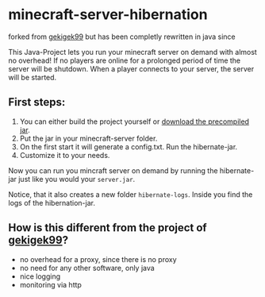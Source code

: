 # minecraft-server-hibernation
forked from [gekigek99](https://github.com/gekigek99/minecraft-vanilla-server-hibernation) but has been completly rewritten in java since

This Java-Project lets you run your minecraft server on demand with almost no overhead! If no players are online for a prolonged period of time the server will be shutdown. When a player connects to your server, the server will be started. 

## First steps:
1. You can either build the project yourself or [download the precompiled jar](https://github.com/najtin/minecraft-server-hibernation/releases/download/v.0.0.1/minecraft-hibernation-0.0.1-jar-with-dependencies.jar).
2. Put the jar in your minecraft-server folder.
3. On the first start it will generate a config.txt. Run the hibernate-jar. 
4. Customize it to your needs. 

Now you can run you mincraft server on demand by running the hibernate-jar just like you would your `server.jar`. 

Notice, that it also creates a new folder `hibernate-logs`. Inside you find the logs of the hibernation-jar.

## How is this different from the project of [gekigek99](https://github.com/gekigek99/minecraft-vanilla-server-hibernation)?
- no overhead for a proxy, since there is no proxy
- no need for any other software, only java
- nice logging
- monitoring via http
